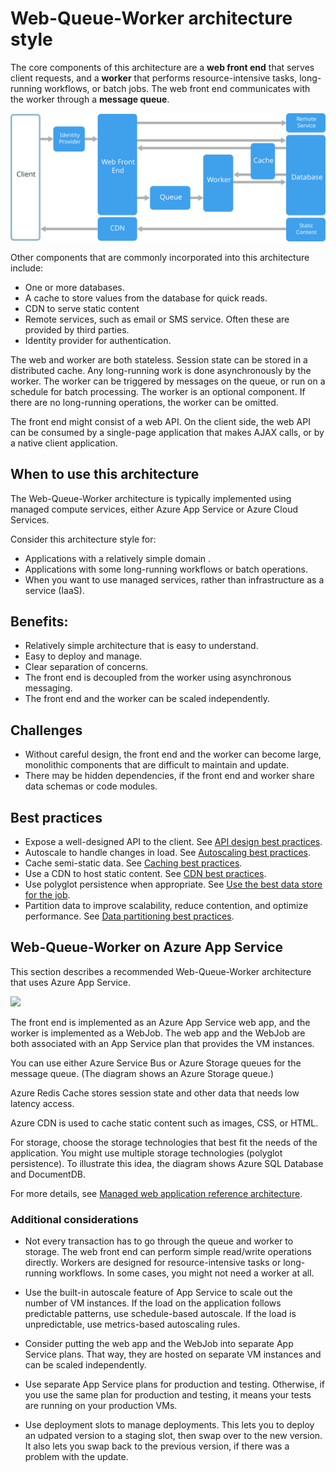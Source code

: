# Web-Queue-Worker architecture style

The core components of this architecture are a **web front end** that serves client requests, and a **worker** that performs resource-intensive tasks, long-running workflows, or batch jobs.  The web front end communicates with the worker through a **message queue**.  

![](./images/web-queue-worker-logical.svg)

Other components that are commonly incorporated into this architecture include:

- One or more databases. 
- A cache to store values from the database for quick reads.
- CDN to serve static content
- Remote services, such as email or SMS service. Often these are provided by third parties.
- Identity provider for authentication.

The web and worker are both stateless. Session state can be stored in a distributed cache. Any long-running work is done asynchronously by the worker. The worker can be triggered by messages on the queue, or run on a schedule for batch processing. The worker is an optional component. If there are no long-running operations, the worker can be omitted.  

The front end might consist of a web API. On the client side, the web API can be consumed by a single-page application that makes AJAX calls, or by a native client application.

## When to use this architecture

The Web-Queue-Worker architecture is typically implemented using managed compute services, either Azure App Service or Azure Cloud Services. 

Consider this architecture style for:

- Applications with a relatively simple domain .
- Applications with some long-running workflows or batch operations.
- When you want to use managed services, rather than infrastructure as a service (IaaS).

## Benefits:

- Relatively simple architecture that is easy to understand.
- Easy to deploy and manage.
- Clear separation of concerns.
- The front end is decoupled from the worker using asynchronous messaging.
- The front end and the worker can be scaled independently.

## Challenges

- Without careful design, the front end and the worker can become large, monolithic components that are difficult to maintain and update.
- There may be hidden dependencies, if the front end and worker share data schemas or code modules. 

## Best practices

- Expose a well-designed API to the client. See [API design best practices][api-design].
- Autoscale to handle changes in load. See [Autoscaling best practices][autoscaling].
- Cache semi-static data. See [Caching best practices][caching].
- Use a CDN to host static content. See [CDN best practices][cdn].
- Use polyglot persistence when appropriate. See [Use the best data store for the job][polyglot].
- Partition data to improve scalability, reduce contention, and optimize performance. See [Data partitioning best practices][data-partition].


## Web-Queue-Worker on Azure App Service

This section describes a recommended Web-Queue-Worker architecture that uses Azure App Service. 

![](./images/web-queue-worker-physical.png)

The front end is implemented as an Azure App Service web app, and the worker is implemented as a WebJob. The web app and the WebJob are both associated with an App Service plan that provides the VM instances. 

You can use either Azure Service Bus or Azure Storage queues for the message queue. (The diagram shows an Azure Storage queue.)

Azure Redis Cache stores session state and other data that needs low latency access.

Azure CDN is used to cache static content such as images, CSS, or HTML.

For storage, choose the storage technologies that best fit the needs of the application. You might use multiple storage technologies (polyglot persistence). To illustrate this idea, the diagram shows Azure SQL Database and DocumentDB.  

For more details, see [Managed web application reference architecture][scalable-web-app].

### Additional considerations

- Not every transaction has to go through the queue and worker to storage. The web front end can perform simple read/write operations directly. Workers are designed for resource-intensive tasks or long-running workflows. In some cases, you might not need a worker at all.

- Use the built-in autoscale feature of App Service to scale out the number of VM instances. If the load on the application follows predictable patterns, use schedule-based autoscale. If the load is unpredictable, use metrics-based autoscaling rules.      

- Consider putting the web app and the WebJob into separate App Service plans. That way, they are hosted on separate VM instances and can be scaled independently. 

- Use separate App Service plans for production and testing. Otherwise, if you use the same plan for production and testing, it means your tests are running on your production VMs.

- Use deployment slots to manage deployments. This lets you to deploy an udpated version to a staging slot, then swap over to the new version. It also lets you swap back to the previous version, if there was a problem with the update.

<!-- links -->

[api-design]: ../../best-practices/api-design.md
[autoscaling]: ../../best-practices/auto-scaling.md
[caching]: ../../best-practices/caching.md
[cdn]: ../../best-practices/cdn.md
[data-partition]: ../../best-practices/data-partitioning.md
[polyglot]: ../design-principles/use-the-best-data-store.md
[scalable-web-app]: ../../reference-architectures/managed-web-app/scalable-web-app.md